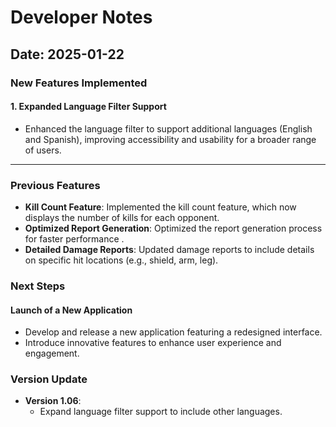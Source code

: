 # Developer Notes

## Date: 2025-01-22

### New Features Implemented

#### 1. **Expanded Language Filter Support**
- Enhanced the language filter to support additional languages (English and Spanish), improving accessibility and usability for a broader range of users.

---

### Previous Features
- **Kill Count Feature**: Implemented the kill count feature, which now displays the number of kills for each opponent.
- **Optimized Report Generation**: Optimized the report generation process for faster performance .
- **Detailed Damage Reports**: Updated damage reports to include details on specific hit locations (e.g., shield, arm, leg).

### Next Steps

#### Launch of a New Application
- Develop and release a new application featuring a redesigned interface.
- Introduce innovative features to enhance user experience and engagement.

### Version Update
- **Version 1.06**: 
  - Expand language filter support to include other languages.